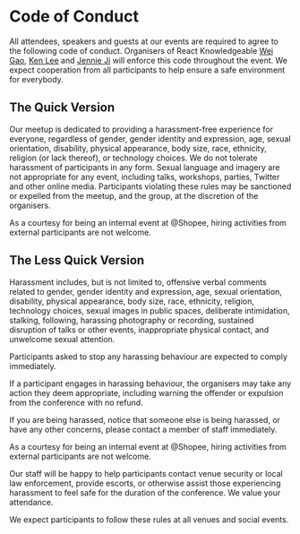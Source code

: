 # Code of Conduct

All attendees, speakers and guests at our events are required to agree to the following code of conduct. Organisers of React Knowledgeable [Wei Gao](https://github.com/wgao19), [Ken Lee](https://github.com/KenLSM) and [Jennie Ji](https://github.com/jennieji) will enforce this code throughout the event. We expect cooperation from all participants to help ensure a safe environment for everybody.

## The Quick Version

Our meetup is dedicated to providing a harassment-free experience for everyone, regardless of gender, gender identity and expression, age, sexual orientation, disability, physical appearance, body size, race, ethnicity, religion (or lack thereof), or technology choices. We do not tolerate harassment of participants in any form. Sexual language and imagery are not appropriate for any event, including talks, workshops, parties, Twitter and other online media. Participants violating these rules may be sanctioned or expelled from the meetup, and the group, at the discretion of the organisers.

As a courtesy for being an internal event at @Shopee, hiring activities from external participants are not welcome.

## The Less Quick Version

Harassment includes, but is not limited to, offensive verbal comments related to gender, gender identity and expression, age, sexual orientation, disability, physical appearance, body size, race, ethnicity, religion, technology choices, sexual images in public spaces, deliberate intimidation, stalking, following, harassing photography or recording, sustained disruption of talks or other events, inappropriate physical contact, and unwelcome sexual attention.

Participants asked to stop any harassing behaviour are expected to comply immediately.

If a participant engages in harassing behaviour, the organisers may take any action they deem appropriate, including warning the offender or expulsion from the conference with no refund.

If you are being harassed, notice that someone else is being harassed, or have any other concerns, please contact a member of staff immediately.

As a courtesy for being an internal event at @Shopee, hiring activities from external participants are not welcome.

Our staff will be happy to help participants contact venue security or local law enforcement, provide escorts, or otherwise assist those experiencing harassment to feel safe for the duration of the conference. We value your attendance.

We expect participants to follow these rules at all venues and social events.
